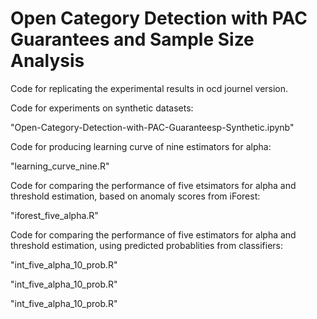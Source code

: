 # Open Category Detection with PAC Guarantees and Sample Size Analysis
Code for replicating the experimental results in ocd journel version.

Code for experiments on synthetic datasets:

"Open-Category-Detection-with-PAC-Guaranteesp-Synthetic.ipynb"

Code for producing learning curve of nine estimators for alpha:

"learning_curve_nine.R"

Code for comparing the performance of five etsimators for alpha and threshold estimation, based on anomaly scores from iForest:

"iforest_five_alpha.R"

Code for comparing the performance of five estimators for alpha and threshold estimation, using predicted probablities from classifiers:

"int_five_alpha_10_prob.R"

"int_five_alpha_10_prob.R"

"int_five_alpha_10_prob.R"



